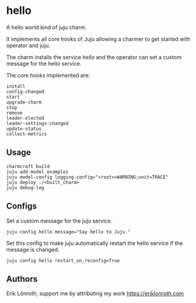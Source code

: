 # hello

A hello world kind of juju charm.

It implements all core hooks of Juju allowing a charmer to get started with operator and juju.

The charm installs the service *hello* and the operator can set a custom message for the hello service.

The core hooks implemented are:

    install
    config-changed
    start
    upgrade-charm
    stop
    remove
    leader-elected
    leader-settings-changed
    update-status
    collect-metrics

## Usage
    
    charmcraft build
    juju add-model examples
    juju model-config logging-config="<root>=WARNING;unit=TRACE"
    juju deploy ./<built_charm>
    juju debug-log

## Configs

Set a custom message for the juju service.

    juju config hello message="Say hello to Juju."

Set this config to make juju automatically restart the hello service if the message is changed.

    juju config hello restart_on_reconfig=True


## Authors
Erik Lönroth, support me by attributing my work
https://eriklonroth.com